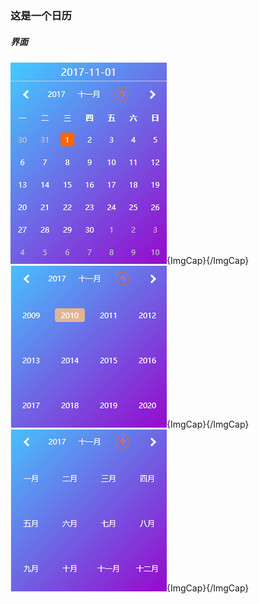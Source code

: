 ### 这是一个日历
##### 界面
![Mou icon](./src/img/calendar.jpg){ImgCap}{/ImgCap}
![Mou icon](./src/img/year.jpg){ImgCap}{/ImgCap}
![Mou icon](./src/img/month.jpg){ImgCap}{/ImgCap}